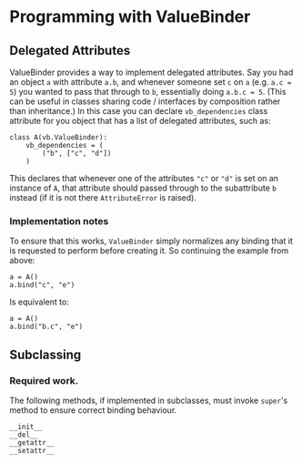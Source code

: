 # Programming with ValueBinder #

## Delegated Attributes ##
ValueBinder provides a way to implement delegated attributes. Say you had an object `a` with attribute `a.b`, and whenever someone set `c` on `a` (e.g. `a.c = 5`) you wanted to pass that through to `b`, essentially doing `a.b.c = 5`. (This can be useful in classes sharing code / interfaces by composition rather than inheritance.) In this case you can declare `vb_dependencies` class attribute for you object that has a list of delegated attributes, such as:

    class A(vb.ValueBinder):
        vb_dependencies = (
            ("b", ["c", "d"])
        )

This declares that whenever one of the attributes `"c"` or `"d"` is set on an instance of `A`, that attribute should passed through to the subattribute `b` instead (if it is not there `AttributeError` is raised).

### Implementation notes ###
To ensure that this works, `ValueBinder` simply normalizes any binding that it is requested to perform before creating it. So continuing the example from above:

    a = A()
    a.bind("c", "e")

Is equivalent to:

    a = A()
    a.bind("b.c", "e")

## Subclassing ##

### Required work. ###

The following methods, if implemented in subclasses, must invoke `super`'s method to ensure correct binding behaviour.

    __init__
    __del__
    __getattr__
    __setattr__
